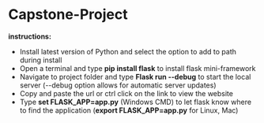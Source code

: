 # Capstone-Project

**instructions:**
 - Install latest version of Python and select the option to add to path during install
 - Open a terminal and type **pip install flask** to install flask mini-framework
 - Navigate to project folder and type **Flask run --debug** to start the local server (--debug option allows for automatic server updates)
 - Copy and paste the url or ctrl click on the link to view the website
 - Type **set FLASK_APP=app.py** (Windows CMD) to let flask know where to find the application (**export FLASK_APP=app.py** for Linux, Mac)
